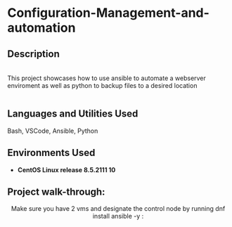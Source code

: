 # Configuration-Management-and-automation
<h2>Description</h2>
<br/> This project showcases how to use ansible to automate a webserver enviroment as well as python to backup files to a desired location
<br />
<p align="center">
<img src=""/>

<h2>Languages and Utilities Used</h2>

Bash, VSCode, Ansible, Python

<h2>Environments Used </h2>

- <b>CentOS Linux release 8.5.2111
 10</b>

<h2>Project walk-through:</h2>
<p align="center">
Make sure you have 2 vms and designate the control node by running dnf install ansible -y  : <br/>
<img src=""/>
<br /> <br /> <br />  
<br />
   <br/>  <br/> 
<img src=""/>
<br />
<br /><br/>
 <br/>
<img src=""/>
<br />
<br />  <br/> 
 <br/>
 <img src=""/>
<br/>
 <br/> <br/>
<br/>
<br/>
<br/><br/>
<img src=""/>
<br/>
<br/>
<br/> <br/> 
<br/>
<img src=""/>
   <br/>
   <br/> <br/> 
   <br/>
   <br/>
<br/> <br/> 
<br/>
<img src=""/>
   <br/>
   <br/> <br/> 
   <br/>
   <br/><br/> <br/> 
<br/>
<img src=""/>
   <br/>
   <br/> <br/> 
   <br/>
   <br/><br/> <br/> 
<br/>
<img src=""/>
   <br/>
   <br/> <br/> 
   <br/>
   <br/><br/> <br/> 
<br/>
<img src=""/>
   <br/>
   <br/> <br/> 
   <br/>
   <br/><br/> <br/> 
<br/>
<img src=""/>
   <br/>
   <br/> <br/> 
   <br/>
   <br/><br/> <br/> 
<br/>
<img src=""/>
   <br/>
   <br/> <br/> 
   <br/>
   <br/><br/> <br/> 
<br/>
<img src=""/>
   <br/>
   <br/> <br/> 
   <br/>
   <br/><br/> <br/> 
<br/>
<img src=""/>
   <br/>
   <br/> <br/> 
   <br/>
   <br/><br/> <br/> 
<br/>
<img src=""/>
   <br/>
   <br/> <br/> 
   <br/>
   <br/><br/> <br/> 
<br/>
<img src=""/>
   <br/>
   <br/> <br/> 
   <br/>
   <br/><br/> <br/> 
<br/>
<img src=""/>
   <br/>
   <br/> <br/> 
   <br/>
   <br/><br/> <br/> 
<br/>
<img src=""/>
   <br/>
   <br/> <br/> 
   <br/>
   <br/><br/> <br/> 
<br/>
<img src=""/>
   <br/>
   <br/> <br/> 
   <br/>
   <br/><br/> <br/> 
<br/>
<img src=""/>
   <br/>
   <br/> <br/> 
   <br/>
   <br/><br/> <br/> 
<br/>
<img src=""/>
   <br/>
   <br/> <br/> 
   <br/>
   <br/><br/> <br/> 
<br/>
<img src=""/>
   <br/>
   <br/> <br/> 
   <br/>
   <br/><br/> <br/> 
<br/>
<img src=""/>
   <br/>
   <br/> <br/> 
   <br/>
   <br/><br/> <br/> 
<br/>
<img src=""/>
   <br/>
   <br/> <br/> 
   <br/>
   <br/><br/> <br/> 
<br/>
<img src=""/>
   <br/>
   <br/> <br/> 
   <br/>
   <br/><br/> <br/> 
<br/>
<img src=""/>
   <br/>
   <br/> <br/> 
   <br/>
   <br/><br/> <br/> 
<br/>
<img src=""/>
   <br/>
   <br/> <br/> 
   <br/>
   <br/><br/> <br/> 
<br/>
<img src=""/>
   <br/>
   <br/> <br/> 
   <br/>
   <br/><br/> <br/> 
<br/>
<img src=""/>
   <br/>
   <br/> <br/> 
   <br/>
   <br/><br/> <br/> 
<br/>
<img src=""/>
   <br/>
   <br/> <br/> 
   <br/>
   <br/><br/> <br/> 
<br/>
<img src=""/>
   <br/>
   <br/> <br/> 
   <br/>
   <br/><br/> <br/> 
<br/>
<img src=""/>
   <br/>
   <br/> <br/> 
   <br/>
   <br/>

